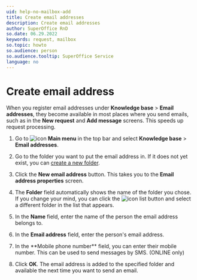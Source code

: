 ```yaml
---
uid: help-no-mailbox-add
title: Create email addresses
description: Create email addresses
author: SuperOffice RnD
so.date: 06.29.2022
keywords: request, mailbox
so.topic: howto
so.audience: person
so.audience.tooltip: SuperOffice Service
language: no
---
```


# Create email address

When you register email addresses under **Knowledge base** > **Email addresses**, they become available in most places where you send emails, such as in the **New request** and **Add message** screens. This speeds up request processing.

1. Go to ![icon][img2] **Main menu** in the top bar and select **Knowledge base** > **Email addresses**.

1. Go to the folder you want to put the email address in. If it does not yet exist, you can [create a new folder][1].

1. Click the **New email address** button. This takes you to the **Email address properties** screen.

1. The **Folder** field automatically shows the name of the folder you chose. If you change your mind, you can click the ![icon][img1] list button and select a different folder in the list that appears.

1. In the **Name** field, enter the name of the person the email address belongs to.

1. In the **Email address** field, enter the person's email address.

1. <!-- online --> In the **Mobile phone number** field, you can enter their mobile number. This can be used to send messages by SMS. (ONLINE only)

1. Click **OK**. The email address is added to the specified folder and available the next time you want to send an email.

<!-- Referenced links -->
[1]: manage-folders.md

<!-- Referenced images -->
[img1]: ../../../../../../common/icons/dropdown-arrow.png
[img2]: ../../../../../media/icons/main-menu.png


